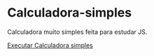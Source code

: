 # Calculadora-simples
 Calculadora muito simples feita para estudar JS.

 <a href="https://gustavohoppe.github.io/Calculadora-simples/" target="_blank">Executar Calculadora simples</a>
